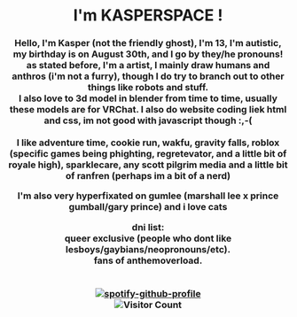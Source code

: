 <h1 align="center">I'm KASPERSPACE !</h1>
<h3 align="center">Hello, I'm Kasper (not the friendly ghost), I'm 13, I'm autistic, my birthday is on August 30th, and I go by they/he pronouns! </br> as stated before, I'm a artist, I mainly draw humans and anthros (i'm not a furry), though I do try to branch out to other things like robots and stuff. 
</br> 
I also love to 3d model in blender from time to time, usually these models are for VRChat. I also do website coding liek html and css, im not good with javascript though :,-( 
</br></br> 
I like adventure time, cookie run, wakfu, gravity falls, roblox (specific games being phighting, regretevator, and a little bit of royale high), sparklecare, any scott pilgrim media and a little bit of ranfren (perhaps im a bit of a nerd) 


I'm also very hyperfixated on gumlee (marshall lee x prince gumball/gary prince) and i love cats 

dni list: 
</br> queer exclusive 
(people who dont like lesboys/gaybians/neopronouns/etc). 
</br> fans of anthemoverload. 
</br></br></br> 
[![spotify-github-profile](https://spotify-github-profile.kittinanx.com/api/view?uid=wz4q9xx5n73ighx257wqqh684&cover_image=true&theme=natemoo-re&show_offline=false&background_color=121212&interchange=false&bar_color=757575&bar_color_cover=false)](https://github.com/kittinan/spotify-github-profile) 
</br> 
![Visitor Count](https://profile-counter.glitch.me/{KASPERSPACE}/count.svg)</h3>

</p>
